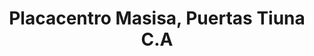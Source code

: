 ---
title: "Placacentro Masisa, Puertas Tiuna C.A"
url: /cua/placacentro-masisa-puertas-tiuna-c-a/
shop: comercio
---